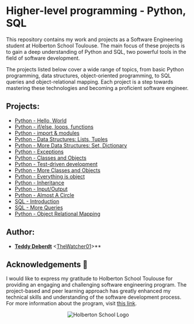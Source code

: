 # Higher-level programming - Python, SQL

This repository contains my work and projects as a Software Engineering student at Holberton School Toulouse. The main focus of these projects is to gain a deep understanding of Python and SQL, two powerful tools in the field of software development.

The projects listed below cover a wide range of topics, from basic Python programming, data structures, object-oriented programming, to SQL queries and object-relational mapping. Each project is a step towards mastering these technologies and becoming a proficient software engineer.

## Projects:

* [Python - Hello, World](./python-hello_world)
* [Python - if/else, loops, functions](./python-if_else_loops_functions)
* [Python - import & modules](./python-import_modules)
* [Python - Data Structures: Lists, Tuples](./python-data_structures)
* [Python - More Data Structures: Set, Dictionary](./python-more_data_structures)
* [Python - Exceptions](./python-exception)
* [Python - Classes and Objects](./python-classes)
* [Python - Test-driven development](./python-test_driven_development)
* [Python - More Classes and Objects](./python-more_classes)
* [Python - Everything is object](./python-everything_is_object)
* [Python - Inheritance](./python-inheritance)
* [Python - Input/Output](./python-input_output)
* [Python - Almost A Circle](./python-almost_a_circle)
* [SQL - Introduction](./SQL_introduction)
* [SQL - More Queries](./SQL_more_queries)
* [Python - Object Relational Mapping](./python-object_relational_mapping)

## Author:

* **[Teddy Deberdt](https://www.linkedin.com/in/teddy-deberdt/)** <[TheWatcher01](https://github.com/TheWatcher01)>**

## Acknowledgements :pray:

I would like to express my gratitude to Holberton School Toulouse for providing an engaging and challenging software engineering program. The project-based and peer learning approach has greatly enhanced my technical skills and understanding of the software development process. For more information about the program, visit [this link](https://www.holbertonschool.fr/).

<p align="center">
  <img src="https://assets-global.website-files.com/64107f65f30b69371e3d6bfa/65c6179aa44b63fa4f31e7ad_Holberton-Logo-Cherry.svg"
    alt="Holberton School Logo"
  >
</p>